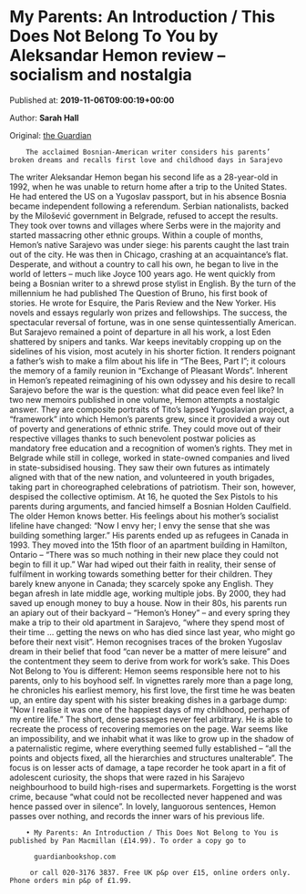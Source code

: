 
# My Parents: An Introduction / This Does Not Belong To You by Aleksandar Hemon review – socialism and nostalgia

Published at: **2019-11-06T09:00:19+00:00**

Author: **Sarah Hall**

Original: [the Guardian](https://www.theguardian.com/books/2019/nov/06/my-parents-this-does-not-belong-to-you-aleksandar-hemon-review)


        The acclaimed Bosnian-American writer considers his parents’ broken dreams and recalls first love and childhood days in Sarajevo
      
The writer Aleksandar Hemon began his second life as a 28-year-old in 1992, when he was unable to return home after a trip to the United States. He had entered the US on a Yugoslav passport, but in his absence Bosnia became independent following a referendum. Serbian nationalists, backed by the Milošević government in Belgrade, refused to accept the results. They took over towns and villages where Serbs were in the majority and started massacring other ethnic groups. Within a couple of months, Hemon’s native Sarajevo was under siege: his parents caught the last train out of the city. He was then in Chicago, crashing at an acquaintance’s flat.
Desperate, and without a country to call his own, he began to live in the world of letters – much like Joyce 100 years ago. He went quickly from being a Bosnian writer to a shrewd prose stylist in English. By the turn of the millennium he had published The Question of Bruno, his first book of stories. He wrote for Esquire, the Paris Review and the New Yorker. His novels and essays regularly won prizes and fellowships. The success, the spectacular reversal of fortune, was in one sense quintessentially American. But Sarajevo remained a point of departure in all his work, a lost Eden shattered by snipers and tanks. War keeps inevitably cropping up on the sidelines of his vision, most acutely in his shorter fiction. It renders poignant a father’s wish to make a film about his life in “The Bees, Part I”; it colours the memory of a family reunion in “Exchange of Pleasant Words”. Inherent in Hemon’s repeated reimagining of his own odyssey and his desire to recall Sarajevo before the war is the question: what did peace even feel like?
In two new memoirs published in one volume, Hemon attempts a nostalgic answer. They are composite portraits of Tito’s lapsed Yugoslavian project, a “framework” into which Hemon’s parents grew, since it provided a way out of poverty and generations of ethnic strife. They could move out of their respective villages thanks to such benevolent postwar policies as mandatory free education and a recognition of women’s rights. They met in Belgrade while still in college, worked in state-owned companies and lived in state-subsidised housing. They saw their own futures as intimately aligned with that of the new nation, and volunteered in youth brigades, taking part in choreographed celebrations of patriotism. Their son, however, despised the collective optimism. At 16, he quoted the Sex Pistols to his parents during arguments, and fancied himself a Bosnian Holden Caulfield.
The older Hemon knows better. His feelings about his mother’s socialist lifeline have changed: “Now I envy her; I envy the sense that she was building something larger.” His parents ended up as refugees in Canada in 1993. They moved into the 15th floor of an apartment building in Hamilton, Ontario – “There was so much nothing in their new place they could not begin to fill it up.” War had wiped out their faith in reality, their sense of fulfilment in working towards something better for their children. They barely knew anyone in Canada; they scarcely spoke any English. They began afresh in late middle age, working multiple jobs. By 2000, they had saved up enough money to buy a house. Now in their 80s, his parents run an apiary out of their backyard – “Hemon’s Honey” – and every spring they make a trip to their old apartment in Sarajevo, “where they spend most of their time … getting the news on who has died since last year, who might go before their next visit”. Hemon recognises traces of the broken Yugoslav dream in their belief that food “can never be a matter of mere leisure” and the contentment they seem to derive from work for work’s sake.
This Does Not Belong to You is different: Hemon seems responsible here not to his parents, only to his boyhood self. In vignettes rarely more than a page long, he chronicles his earliest memory, his first love, the first time he was beaten up, an entire day spent with his sister breaking dishes in a garbage dump: “Now I realise it was one of the happiest days of my childhood, perhaps of my entire life.”
The short, dense passages never feel arbitrary. He is able to recreate the process of recovering memories on the page. War seems like an impossibility, and we inhabit what it was like to grow up in the shadow of a paternalistic regime, where everything seemed fully established – “all the points and objects fixed, all the hierarchies and structures unalterable”. The focus is on lesser acts of damage, a tape recorder he took apart in a fit of adolescent curiosity, the shops that were razed in his Sarajevo neighbourhood to build high-rises and supermarkets. Forgetting is the worst crime, because “what could not be recollected never happened and was hence passed over in silence”. In lovely, languorous sentences, Hemon passes over nothing, and records the inner wars of his previous life.

        • My Parents: An Introduction / This Does Not Belong to You is published by Pan Macmillan (£14.99). To order a copy go to 
        
          guardianbookshop.com
        
         or call 020-3176 3837. Free UK p&p over £15, online orders only. Phone orders min p&p of £1.99.
      
